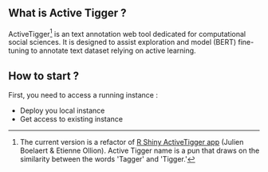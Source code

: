 

## What is Active Tigger ?

ActiveTigger[^old] is an text annotation web tool dedicated for computational social sciences. It is designed to assist exploration and model (BERT) fine-tuning to annotate text dataset relying on active learning.

[^old]: The current version is a refactor of [R Shiny ActiveTigger app](https://gitlab.univ-lille.fr/julien.boelaert/activetigger) (Julien Boelaert & Etienne Ollion). Active Tigger name is a pun that draws on the similarity between the words 'Tagger' and 'Tigger.'


## How to start ?

First, you need to access a running instance :

- Deploy you local instance
- Get access to existing instance



